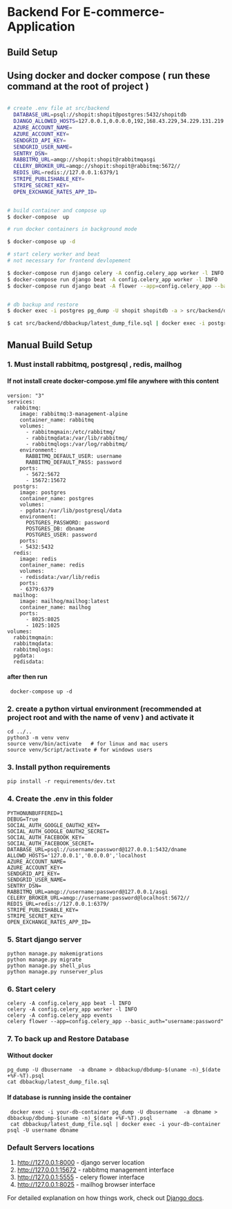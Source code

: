 
# Backend For E-commerce-Application

## Build Setup

## Using docker and docker compose ( run these command at the root of project )

```bash

# create .env file at src/backend
  DATABASE_URL=psql://shopit:shopit@postgres:5432/shopitdb
  DJANGO_ALLOWED_HOSTS=127.0.0.1,0.0.0.0,192,168.43.229,34.229.131.219
  AZURE_ACCOUNT_NAME=
  AZURE_ACCOUNT_KEY=
  SENDGRID_API_KEY=
  SENDGRID_USER_NAME=
  SENTRY_DSN=
  RABBITMQ_URL=amqp://shopit:shopit@rabbitmqasgi
  CELERY_BROKER_URL=amqp://shopit:shopit@rabbitmq:5672//
  REDIS_URL=redis://127.0.0.1:6379/1
  STRIPE_PUBLISHABLE_KEY=
  STRIPE_SECRET_KEY=
  OPEN_EXCHANGE_RATES_APP_ID=


# build container and compose up
$ docker-compose  up

# run docker containers in background mode

$ docker-compose up -d

# start celery worker and beat
# not necessary for frontend devlopement

$ docker-compose run django celery -A config.celery_app worker -l INFO
$ docker-compose run django beat -A config.celery_app worker -l INFO
$ docker-compose run django beat -A flower --app=config.celery_app --basic_auth="username:password"


# db backup and restore
$ docker exec -i postgres pg_dump -U shopit shopitdb -a > src/backend/dbbackup/dbdump-$(uname -n)_$(date +%F-%T).psql

$ cat src/backend/dbbackup/latest_dump_file.sql | docker exec -i postgres psql -U shopit shopitdb

```

## Manual Build Setup

### 1. Must install rabbitmq, postgresql , redis, mailhog

#### If not install create docker-compose.yml  file anywhere with this content

    version: "3"
    services:
      rabbitmq:
        image: rabbitmq:3-management-alpine
        container_name: rabbitmq
        volumes:
          - rabbitmqmain:/etc/rabbitmq/
          - rabbitmqdata:/var/lib/rabbitmq/
          - rabbitmqlogs:/var/log/rabbitmq/
        environment:
          RABBITMQ_DEFAULT_USER: username
          RABBITMQ_DEFAULT_PASS: password
        ports:
          - 5672:5672
          - 15672:15672
      postgrs:
        image: postgres
        container_name: postgres
        volumes:
        - pgdata:/var/lib/postgresql/data
        environment:
          POSTGRES_PASSWORD: password
          POSTGRES_DB: dbname
          POSTGRES_USER: password
        ports:
        - 5432:5432
      redis:
        image: redis
        container_name: redis
        volumes:
        - redisdata:/var/lib/redis
        ports:
        - 6379:6379
      mailhog:
        image: mailhog/mailhog:latest
        container_name: mailhog
        ports:
          - 8025:8025
          - 1025:1025
    volumes:
      rabbitmqmain:
      rabbitmqdata:
      rabbitmqlogs:
      pgdata:
      redisdata:

#### after then run

     docker-compose up -d

### 2. create a python virtual environment (recommended at project root and with the name of venv ) and activate it

    cd ../..
    python3 -m venv venv
    source venv/bin/activate   # for linux and mac users
    source venv/Script/activate # for windows users

### 3. Install python requirements

    pip install -r requirements/dev.txt

### 4. Create the .env in this folder

    PYTHONUNBUFFERED=1
    DEBUG=True
    SOCIAL_AUTH_GOOGLE_OAUTH2_KEY=
    SOCIAL_AUTH_GOOGLE_OAUTH2_SECRET=
    SOCIAL_AUTH_FACEBOOK_KEY=
    SOCIAL_AUTH_FACEBOOK_SECRET=
    DATABASE_URL=psql://username:password@127.0.0.1:5432/dname
    ALLOWD_HOSTS='127.0.0.1','0.0.0.0','localhost
    AZURE_ACCOUNT_NAME=
    AZURE_ACCOUNT_KEY=
    SENDGRID_API_KEY=
    SENDGRID_USER_NAME=
    SENTRY_DSN=
    RABBITMQ_URL=amqp://username:password@127.0.0.1/asgi
    CELERY_BROKER_URL=amqp://username:password@localhost:5672//
    REDIS_URL=redis://127.0.0.1:6379/
    STRIPE_PUBLISHABLE_KEY=
    STRIPE_SECRET_KEY=
    OPEN_EXCHANGE_RATES_APP_ID=

### 5. Start django server

    python manage.py makemigrations
    python manage.py migrate
    python manage.py shell_plus
    python manage.py runserver_plus

### 6. Start celery

    celery -A config.celery_app beat -l INFO
    celery -A config.celery_app worker -l INFO
    celery -A config.celery_app events
    celery flower --app=config.celery_app --basic_auth="username:password"

### 7. To back up and Restore Database

#### Without docker

    pg_dump -U dbusername  -a dbname > dbbackup/dbdump-$(uname -n)_$(date +%F-%T).psql
    cat dbbackup/latest_dump_file.sql  

#### If database is running inside the container

     docker exec -i your-db-container pg_dump -U dbusername  -a dbname > dbbackup/dbdump-$(uname -n)_$(date +%F-%T).psql
     cat dbbackup/latest_dump_file.sql | docker exec -i your-db-container psql -U username dbname

### Default Servers locations

  1. <http://127.0.0.1:8000> - django server location
  2. <http://127.0.0.1:15672> - rabbitmq management interface
  3. <http://127.0.0.1:5555>  - celery flower interface
  4. <http://127.0.0.1:8025> - mailhog browser interface


For detailed explanation on how things work, check out [ Django docs](https://www.djangoproject.com/).
